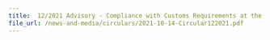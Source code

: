 ```yaml
---
title:  12/2021 Advisory - Compliance with Customs Requirements at the Changi Airfreight Centre (CAC) and the Airport Logistics Park of Singapore (ALPS)
file_url: /news-and-media/circulars/2021-10-14-Circular122021.pdf
---
```

